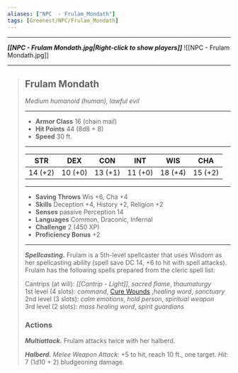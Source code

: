 ```yaml
---
aliases: ["NPC  - Frulam_Mondath"]
tags: [Greenest/NPC/Frulam_Mondath]
---
```


---
***[[NPC - Frulam Mondath.jpg|Right-click to show players]]***
![[NPC - Frulam Mondath.jpg]]
___
>## Frulam Mondath
>*Medium humanoid (human), lawful evil*
>___
>- **Armor Class** 16 (chain mail)
>- **Hit Points** 44 (8d8 + 8)
>- **Speed** 30 ft.
>___
>|STR|DEX|CON|INT|WIS|CHA|
>|:---:|:---:|:---:|:---:|:---:|:---:|
>|14 (+2)|10 (+0)|13 (+1)|11 (+0)|18 (+4)|15 (+2)|
>___
>- **Saving Throws** Wis +6, Cha +4
>- **Skills** Deception +4, History +2, Religion +2
>- **Senses** passive Perception 14
>- **Languages** Common, Draconic, Infernal
>- **Challenge** 2 (450 XP)
>- **Proficiency Bonus** +2
>___
>***Spellcasting.*** Frulam is a 5th-level spellcaster that uses Wisdom as her spellcasting ability (spell save DC 14, +6 to hit with spell attacks). Frulam has the following spells prepared from the cleric spell list:  
>
>Cantrips (at will): *[[Cantrip - Light]]*, *sacred flame*, *thaumaturgy*  
>1st level (4 slots): *command*, [Cure Wounds](https://www.aidedd.org/dnd/sorts.php?vo=cure-wounds) ,*healing word*, *sanctuary*  
>2nd level (3 slots): *calm emotions*, *hold person*, *spiritual weapon*  
>3rd level (2 slots): *mass healing word*, *spirit guardians*  
>
>### Actions
>***Multiattack.*** Frulam attacks twice with her halberd.  
>
>***Halberd.*** *Melee Weapon Attack:* +5 to hit, reach 10 ft., one target. *Hit:* 7 (1d10 + 2) bludgeoning damage.

